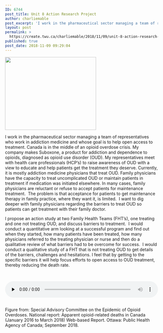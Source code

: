 ```yaml
---
ID: 6744
post_title: Unit 8 Action Research Project
author: charliemable
post_excerpt: 'I work in the pharmaceutical sector managing a team of representatives who work in addiction medicine and whose goal is to help open access to treatment. Canada is in the middle of an opioid overdose crisis. My company makes Suboxone, a product for addiction and dependence to opioids, diagnosed as opioid use disorder (OUD). My [&hellip;]'
layout: post
permalink: >
  https://create.twu.ca/charliemable/2018/11/09/unit-8-action-research-project/
published: true
post_date: 2018-11-09 09:29:04
---
```

<img class="alignnone wp-image-374 alignright" src="http://create.twu.ca/charliemable/files/2018/11/fig1-eng-300x240.jpg" alt="" width="300" height="240" srcset="https://create.twu.ca/charliemable/files/2018/11/fig1-eng-300x240.jpg 300w, https://create.twu.ca/charliemable/files/2018/11/fig1-eng-768x614.jpg 768w, https://create.twu.ca/charliemable/files/2018/11/fig1-eng-1024x818.jpg 1024w, https://create.twu.ca/charliemable/files/2018/11/fig1-eng-676x540.jpg 676w, https://create.twu.ca/charliemable/files/2018/11/fig1-eng.jpg 1224w" sizes="(max-width: 300px) 100vw, 300px" />

I work in the pharmaceutical sector managing a team of representatives who work in addiction medicine and whose goal is to help open access to treatment. Canada is in the middle of an opioid overdose crisis. My company makes Suboxone, a product for addiction and dependence to opioids, diagnosed as opioid use disorder (OUD). My representatives meet with health care professionals (HCP’s) to raise awareness of OUD with a view to educate and help patients get the treatment they deserve. Currently, it is mostly addiction medicine physicians that treat OUD. Family physicians have the capacity to treat uncomplicated OUD or maintain patients in treatment if medication was initiated elsewhere. In many cases, family physicians are reluctant or refuse to accept patients for maintenance treatment.&nbsp; The problem is that acceptance for patients to get maintenance therapy in family practice, where they want it, is limited.&nbsp; I want to dig deeper with family physicians regarding the barriers to treat OUD so patients can get treatment with their family doctor.

I propose an action study at two Family Health Teams (FHT’s), one treating and one not treating OUD, and discuss barriers to treatment.&nbsp; I would conduct a quantitative arm looking at a successful program and find out when they started, how many patients have been treated, how many physicians referred to the treating physician or nurse and then do a qualitative review of what barriers had to be overcome for success.&nbsp; I would conduct a qualitative study of a FHT that is not treating OUD to get details of the barriers, challenges and hesitations. I feel that by getting to the specific barriers it will help focus efforts to open access to OUD treatment, thereby reducing the death rate.

&nbsp;
<!--[if lt IE 9]><script>document.createElement('audio');</script><![endif]-->
<audio class="wp-audio-shortcode" id="audio-366-1" preload="none" style="width: 100%;" controls="controls"><source type="audio/mpeg" src="http://create.twu.ca/charliemable/files/2018/11/Action-Research-Project.mp3?_=1" /><a href="http://create.twu.ca/charliemable/files/2018/11/Action-Research-Project.mp3">http://create.twu.ca/charliemable/files/2018/11/Action-Research-Project.mp3</a></audio>
&nbsp;

Figure from: Special Advisory Committee on the Epidemic of Opioid Overdoses. National report: Apparent opioid-related deaths in Canada (January 2016 to March 2018) Web-based Report. Ottawa: Public Health Agency of Canada; September 2018.
